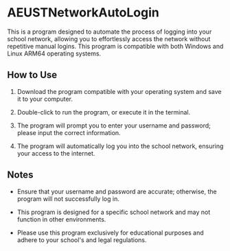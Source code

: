 # AEUSTNetworkAutoLogin

This is a program designed to automate the process of logging into your school network, allowing you to effortlessly access the network without repetitive manual logins. This program is compatible with both Windows and Linux ARM64 operating systems.

## How to Use

1. Download the program compatible with your operating system and save it to your computer.

2. Double-click to run the program, or execute it in the terminal.

3. The program will prompt you to enter your username and password; please input the correct information.

4. The program will automatically log you into the school network, ensuring your access to the internet.

## Notes

- Ensure that your username and password are accurate; otherwise, the program will not successfully log in.

- This program is designed for a specific school network and may not function in other environments.

- Please use this program exclusively for educational purposes and adhere to your school's and legal regulations.
